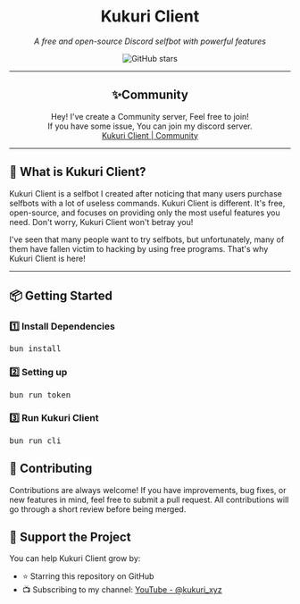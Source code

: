 <h1 align="center">Kukuri Client</h1>
<p align="center">
  <i>A free and open-source Discord selfbot with powerful features</i>
</p>
<p align="center">
  <img src="https://img.shields.io/github/stars/Mikasuru/KukuriClient?style=social" alt="GitHub stars" />
</p>

---

<h2 align="center">✨Community</h2>
<p align="center">
  Hey! I've create a Community server, Feel free to join! <br />
  If you have some issue, You can join my discord server.<br />
  <a href="https://discord.gg/bxMjzEXgZR">Kukuri Client | Community</a>
</p>

---

<h2>🚀 What is Kukuri Client?</h2>
<p>
  Kukuri Client is a selfbot I created after noticing that many users purchase selfbots with a lot of useless commands. 
  Kukuri Client is different. It's free, open-source, and focuses on providing only the most useful features you need. 
  Don't worry, Kukuri Client won't betray you!
</p>

<p>
  I've seen that many people want to try selfbots, but unfortunately, many of them have fallen victim to hacking by using free programs. 
  That's why Kukuri Client is here!
</p>

---

<h2>📦 Getting Started</h2>
<h3>1️⃣ Install Dependencies</h3>
<pre>
bun install
</pre>

<h3>2️⃣ Setting up</h3>
<pre>
bun run token
</pre>

<h3>3️⃣ Run Kukuri Client</h3>
<pre>
bun run cli
</pre>

<h2>🤝 Contributing</h2>
<p> Contributions are always welcome! If you have improvements, bug fixes, or new features in mind, feel free to submit a pull request. All contributions will go through a short review before being merged. </p>

<h2>💖 Support the Project</h2> <p>You can help Kukuri Client grow by:</p> <ul> <li>⭐ Starring this repository on GitHub</li> <li>📺 Subscribing to my channel: <a href="https://www.youtube.com/@kukuri_xyz">YouTube - @kukuri_xyz</a></li> </ul>
